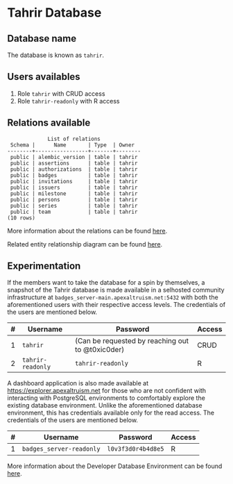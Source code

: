 # Tahrir Database

## Database name

The database is known as `tahrir`.

## Users availables

1. Role `tahrir` with CRUD access
2. Role `tahrir-readonly` with R access

## Relations available

```
             List of relations
 Schema |      Name       | Type  | Owner
--------+-----------------+-------+--------
 public | alembic_version | table | tahrir
 public | assertions      | table | tahrir
 public | authorizations  | table | tahrir
 public | badges          | table | tahrir
 public | invitations     | table | tahrir
 public | issuers         | table | tahrir
 public | milestone       | table | tahrir
 public | persons         | table | tahrir
 public | series          | table | tahrir
 public | team            | table | tahrir
(10 rows)
```

More information about the relations can be found [here](https://gitlab.com/fedora/websites-apps/fedora-badges/server/-/blob/main/docs/TABLES_TR.md?ref_type=heads).

Related entity relationship diagram can be found [here](https://gitlab.com/fedora/websites-apps/fedora-badges/server/-/blob/main/docs/TRDIAG.md?ref_type=heads).

## Experimentation

If the members want to take the database for a spin by themselves, a snapshot
of the Tahrir database is made available in a selhosted community
infrastructure at `badges_server-main.apexaltruism.net:5432` with both the
aforementioned users with their respective access levels. The credentials of
the users are mentioned below.

| # | Username          | Password                                         | Access |
|---|-------------------|--------------------------------------------------|--------|
| 1 | `tahrir`          | (Can be requested by reaching out to @t0xic0der) | CRUD   |
| 2 | `tahrir-readonly` | `tahrir-readonly`                                | R      |

A dashboard application is also made available at
https://explorer.apexaltruism.net for those who are not confident with
interacting with PostgreSQL environments to comfortably explore the existing
database environment. Unlike the aforementioned database environment, this has
credentials available only for the read access. The credentials of the users
are mentioned below.

| # | Username                 | Password           | Access |
|---|--------------------------|--------------------|--------|
| 1 | `badges_server-readonly` | `l0v3f3d0r4b4d8e5` | R      |

More information about the Developer Database Environment can be found [here](https://discussion.fedoraproject.org/t/fedora-badges-developer-database-environment-is-now-available/84168).
